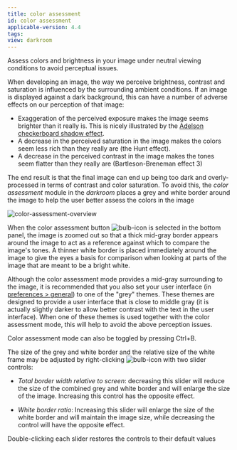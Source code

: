 ```yaml
---
title: color assessment
id: color assessment
applicable-version: 4.4
tags: 
view: darkroom
---
```


Assess colors and brightness in your image under neutral viewing conditions to avoid perceptual issues.

When developing an image, the way we perceive brightness, contrast and saturation is influenced by the surrounding ambient conditions. If an image is displayed against a dark background, this can have a number of adverse effects on our perception of that image:

- Exaggeration of the perceived exposure makes the image seems brighter than it really is. This is nicely illustrated by the [Adelson checkerboard shadow effect](https://en.wikipedia.org/wiki/Checker_shadow_illusion).
- A decrease in the perceived saturation in the image makes the colors seem less rich than they really are (the Hunt effect).
- A decrease in the perceived contrast in the image makes the tones seem flatter than they really are (Bartleson-Breneman effect 3)

The end result is that the final image can end up being too dark and overly-processed in terms of contrast and color saturation. To avoid this, the _color assessment_ module in the _darkroom_ places a grey and white border around the image to help the user better assess the colors in the image

![color-assessment-overview](./color-assessment/color-assessment-overview.png#w75)

When the color assessment button ![bulb-icon](./color-assessment/bulb-icon.png#icon) is selected in the bottom panel, the image is zoomed out so that a thick mid-gray border appears around the image to act as a reference against which to compare the image's tones. A thinner white border is placed immediately around the image to give the eyes a basis for comparison when looking at parts of the image that are meant to be a bright white.

Although the color assessment mode provides a mid-gray surrounding to the image, it is recommended that you also set your user interface (in [preferences > general](../../../preferences-settings/general.md)) to one of the "grey" themes. These themes are designed to provide a user interface that is close to middle gray (it is actually slightly darker to allow better contrast with the text in the user interface). When one of these themes is used together with the color assessment mode, this will help to avoid the above perception issues.

Color assessment mode can also be toggled by pressing Ctrl+B.

The size of the grey and white border and the relative size of the white frame may be adjusted by right-clicking ![bulb-icon](./color-assessment/bulb-icon.png#icon) with two slider controls:

- _Total border width relative to screen_: decreasing this slider will reduce the size of the combined grey and white border and will enlarge the size of the image. Increasing this control has the opposite effect.

- _White border ratio_: Increasing this slider will enlarge the size of the white border and will maintain the image size, while decreasing the control will have the opposite effect.

Double-clicking each slider restores the controls to their default values
